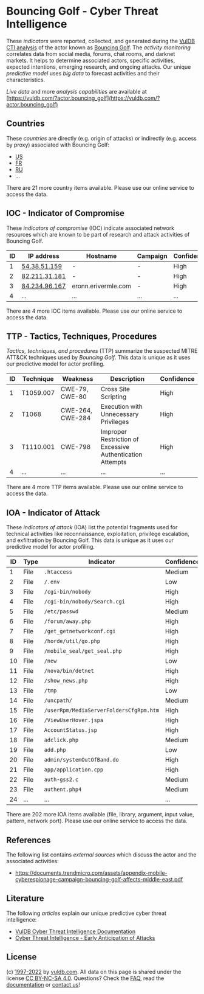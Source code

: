 # Bouncing Golf - Cyber Threat Intelligence

These _indicators_ were reported, collected, and generated during the [VulDB CTI analysis](https://vuldb.com/?kb.cti) of the actor known as [Bouncing Golf](https://vuldb.com/?actor.bouncing_golf). The _activity monitoring_ correlates data from social media, forums, chat rooms, and darknet markets. It helps to determine associated actors, specific activities, expected intentions, emerging research, and ongoing attacks. Our unique _predictive model_ uses _big data_ to forecast activities and their characteristics.

_Live data_ and more _analysis capabilities_ are available at [https://vuldb.com/?actor.bouncing_golf](https://vuldb.com/?actor.bouncing_golf)

## Countries

These _countries_ are directly (e.g. origin of attacks) or indirectly (e.g. access by proxy) associated with Bouncing Golf:

* [US](https://vuldb.com/?country.us)
* [FR](https://vuldb.com/?country.fr)
* [RU](https://vuldb.com/?country.ru)
* ...

There are 21 more country items available. Please use our online service to access the data.

## IOC - Indicator of Compromise

These _indicators of compromise_ (IOC) indicate associated network resources which are known to be part of research and attack activities of Bouncing Golf.

ID | IP address | Hostname | Campaign | Confidence
-- | ---------- | -------- | -------- | ----------
1 | [54.38.51.159](https://vuldb.com/?ip.54.38.51.159) | - | - | High
2 | [82.211.31.181](https://vuldb.com/?ip.82.211.31.181) | - | - | High
3 | [84.234.96.167](https://vuldb.com/?ip.84.234.96.167) | eronn.erivermle.com | - | High
4 | ... | ... | ... | ...

There are 4 more IOC items available. Please use our online service to access the data.

## TTP - Tactics, Techniques, Procedures

_Tactics, techniques, and procedures_ (TTP) summarize the suspected MITRE ATT&CK techniques used by _Bouncing Golf_. This data is unique as it uses our predictive model for actor profiling.

ID | Technique | Weakness | Description | Confidence
-- | --------- | -------- | ----------- | ----------
1 | T1059.007 | CWE-79, CWE-80 | Cross Site Scripting | High
2 | T1068 | CWE-264, CWE-284 | Execution with Unnecessary Privileges | High
3 | T1110.001 | CWE-798 | Improper Restriction of Excessive Authentication Attempts | High
4 | ... | ... | ... | ...

There are 4 more TTP items available. Please use our online service to access the data.

## IOA - Indicator of Attack

These _indicators of attack_ (IOA) list the potential fragments used for technical activities like reconnaissance, exploitation, privilege escalation, and exfiltration by Bouncing Golf. This data is unique as it uses our predictive model for actor profiling.

ID | Type | Indicator | Confidence
-- | ---- | --------- | ----------
1 | File | `.htaccess` | Medium
2 | File | `/.env` | Low
3 | File | `/cgi-bin/nobody` | High
4 | File | `/cgi-bin/nobody/Search.cgi` | High
5 | File | `/etc/passwd` | Medium
6 | File | `/forum/away.php` | High
7 | File | `/get_getnetworkconf.cgi` | High
8 | File | `/horde/util/go.php` | High
9 | File | `/mobile_seal/get_seal.php` | High
10 | File | `/new` | Low
11 | File | `/nova/bin/detnet` | High
12 | File | `/show_news.php` | High
13 | File | `/tmp` | Low
14 | File | `/uncpath/` | Medium
15 | File | `/userRpm/MediaServerFoldersCfgRpm.htm` | High
16 | File | `/ViewUserHover.jspa` | High
17 | File | `AccountStatus.jsp` | High
18 | File | `adclick.php` | Medium
19 | File | `add.php` | Low
20 | File | `admin/systemOutOfBand.do` | High
21 | File | `app/application.cpp` | High
22 | File | `auth-gss2.c` | Medium
23 | File | `authent.php4` | Medium
24 | ... | ... | ...

There are 202 more IOA items available (file, library, argument, input value, pattern, network port). Please use our online service to access the data.

## References

The following list contains _external sources_ which discuss the actor and the associated activities:

* https://documents.trendmicro.com/assets/appendix-mobile-cyberespionage-campaign-bouncing-golf-affects-middle-east.pdf

## Literature

The following _articles_ explain our unique predictive cyber threat intelligence:

* [VulDB Cyber Threat Intelligence Documentation](https://vuldb.com/?kb.cti)
* [Cyber Threat Intelligence - Early Anticipation of Attacks](https://www.scip.ch/en/?labs.20201022)

## License

(c) [1997-2022](https://vuldb.com/?kb.changelog) by [vuldb.com](https://vuldb.com/?kb.about). All data on this page is shared under the license [CC BY-NC-SA 4.0](https://creativecommons.org/licenses/by-nc-sa/4.0/). Questions? Check the [FAQ](https://vuldb.com/?kb.faq), read the [documentation](https://vuldb.com/?kb) or [contact us](https://vuldb.com/?contact)!

